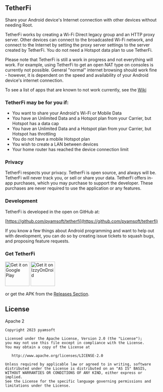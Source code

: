 TetherFi
--------

Share your Android device's Internet connection with other devices without needing Root.

TetherFi works by creating a Wi-Fi Direct legacy group and an HTTP proxy server. Other
devices can connect to the broadcasted Wi-Fi network, and connect to the Internet by
setting the proxy server settings to the server created by TetherFi. You do not need a
Hotspot data plan to use TetherFi.

Please note that TetherFi is still a work in progress and not everything will work.
For example, using TetherFi to get an open NAT type on consoles is currently not
possible. General "normal" internet browsing should work fine - however, it is
dependent on the speed and availability of your Android device's internet connection.

To see a list of apps that are known to not work currently, see the
[Wiki](https://github.com/pyamsoft/tetherfi/wiki/Known-Not-Working)

### TetherFi may be for you if:

- You want to share your Android's Wi-Fi or Mobile Data
- You have an Unlimited Data and a Hotspot plan from your Carrier, but Hotspot
  has a data cap
- You have an Unlimited Data and a Hotspot plan from your Carrier, but Hotspot
  has throttling
- You do not have a mobile Hotspot plan
- You wish to create a LAN between devices
- Your home router has reached the device connection limit

### Privacy

TetherFi respects your privacy. TetherFi is open source, and always will be. TetherFi
will never track you, or sell or share your data. TetherFi offers in-app purchases,
which you may purchase to support the developer. These purchases are never
required to use the application or any features.


### Development

TetherFi is developed in the open on GitHub at:  

[https://github.com/pyamsoft/tetherfi](https://github.com/pyamsoft/tetherfi)

If you know a few things about Android programming and want to help out with
development, you can do so by creating issue tickets to squash bugs, and
proposing feature requests.

### Get TetherFi

[<img src="https://play.google.com/intl/en_us/badges/images/generic/en-play-badge.png" alt="Get it on Google Play" height="80">](https://play.google.com/store/apps/details?id=com.pyamsoft.tetherfi)
[<img src="https://gitlab.com/IzzyOnDroid/repo/-/raw/master/assets/IzzyOnDroid.png" alt="Get it on IzzyOnDroid" height="80">](https://apt.izzysoft.de/fdroid/index/apk/com.pyamsoft.tetherfi)

or get the APK from the
[Releases Section](https://github.com/pyamsoft/tetherfi/releases/latest).

## License

Apache 2

```
Copyright 2023 pyamsoft

Licensed under the Apache License, Version 2.0 (the "License");
you may not use this file except in compliance with the License.
You may obtain a copy of the License at

   http://www.apache.org/licenses/LICENSE-2.0

Unless required by applicable law or agreed to in writing, software
distributed under the License is distributed on an "AS IS" BASIS,
WITHOUT WARRANTIES OR CONDITIONS OF ANY KIND, either express or implied.
See the License for the specific language governing permissions and
limitations under the License.
```
